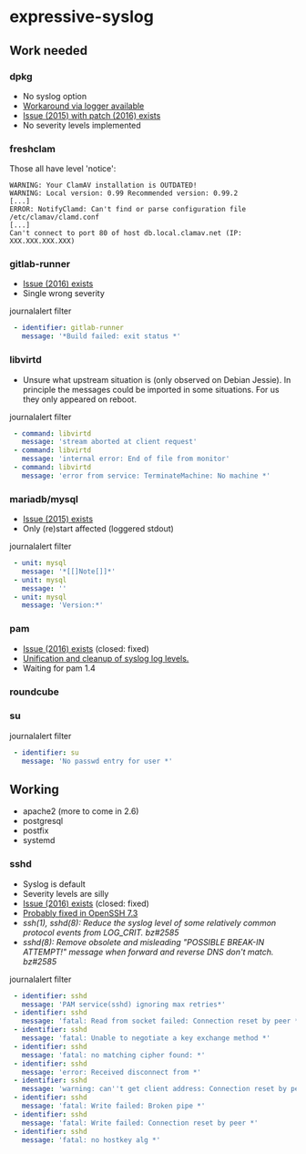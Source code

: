 # expressive-syslog

## Work needed

### dpkg

- No syslog option
- [Workaround via logger available](https://unix.stackexchange.com/questions/192877/logging-apt-dpkg-activity-to-syslog)
- [Issue (2015) with patch (2016) exists](https://bugs.debian.org/cgi-bin/bugreport.cgi?bug=781324)
- No severity levels implemented

### freshclam

Those all have level 'notice':

```
WARNING: Your ClamAV installation is OUTDATED!
WARNING: Local version: 0.99 Recommended version: 0.99.2
[...]
ERROR: NotifyClamd: Can't find or parse configuration file /etc/clamav/clamd.conf
[...]
Can't connect to port 80 of host db.local.clamav.net (IP: XXX.XXX.XXX.XXX)
```

### gitlab-runner

- [Issue (2016) exists](https://gitlab.com/gitlab-org/gitlab-ci-multi-runner/issues/1018)
- Single wrong severity

journalalert filter

```yaml
 - identifier: gitlab-runner
   message: '*Build failed: exit status *'
```

### libvirtd

- Unsure what upstream situation is (only observed on Debian Jessie). In principle the messages could be imported in some situations. For us they only appeared on reboot.

journalalert filter

```yaml
 - command: libvirtd
   message: 'stream aborted at client request'
 - command: libvirtd
   message: 'internal error: End of file from monitor'
 - command: libvirtd
   message: 'error from service: TerminateMachine: No machine *'
```

### mariadb/mysql

- [Issue (2015) exists](https://jira.mariadb.org/browse/MDEV-9054)
- Only (re)start affected (loggered stdout)

journalalert filter

```yaml
 - unit: mysql
   message: '*[[]Note[]]*'
 - unit: mysql
   message: ''
 - unit: mysql
   message: 'Version:*'
```

### pam

- [Issue (2016) exists](https://fedorahosted.org/linux-pam/ticket/63) (closed: fixed)
 - [Unification and cleanup of syslog log levels.](https://git.fedorahosted.org/cgit/linux-pam.git/commit/?id=5b4c4698e8ae75093292f49ee6456f85f95a3d5d)
- Waiting for pam 1.4


### roundcube


### su

journalalert filter

```yaml
 - identifier: su
   message: 'No passwd entry for user *'
```

## Working

- apache2 (more to come in 2.6)
- postgresql
- postfix
- systemd

### sshd

- Syslog is default
- Severity levels are silly
- [Issue (2016) exists](https://bugzilla.mindrot.org/show_bug.cgi?id=2585) (closed: fixed)
- [Probably fixed in OpenSSH 7.3](https://marc.info/?l=openssh-unix-announce&m=147005475229564)
 - *ssh(1), sshd(8): Reduce the syslog level of some relatively common
   protocol events from LOG_CRIT. bz#2585*
 - *sshd(8): Remove obsolete and misleading "POSSIBLE BREAK-IN
   ATTEMPT!" message when forward and reverse DNS don't match. bz#2585*

journalalert filter

```yaml
 - identifier: sshd
   message: 'PAM service(sshd) ignoring max retries*'
 - identifier: sshd
   message: 'fatal: Read from socket failed: Connection reset by peer *'
 - identifier: sshd
   message: 'fatal: Unable to negotiate a key exchange method *'
 - identifier: sshd
   message: 'fatal: no matching cipher found: *'
 - identifier: sshd
   message: 'error: Received disconnect from *'
 - identifier: sshd
   message: 'warning: can''t get client address: Connection reset by peer'
 - identifier: sshd
   message: 'fatal: Write failed: Broken pipe *'
 - identifier: sshd
   message: 'fatal: Write failed: Connection reset by peer *'
 - identifier: sshd
   message: 'fatal: no hostkey alg *'
```
